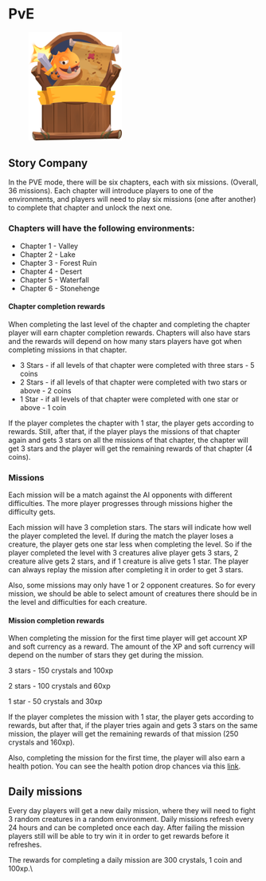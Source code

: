 # PvE

<figure><img src="../.gitbook/assets/Pve.png" alt="" width="188"><figcaption></figcaption></figure>

## Story Company

In the PVE mode, there will be six chapters, each with six missions. (Overall, 36 missions). Each chapter will introduce players to one of the environments, and players will need to play six missions (one after another) to complete that chapter and unlock the next one.

### Chapters will have the following environments:

* Chapter 1 - Valley
* Chapter 2 - Lake
* Chapter 3 - Forest Ruin
* Chapter 4 - Desert
* Chapter 5 - Waterfall
* Chapter 6 - Stonehenge

#### Chapter completion rewards

When completing the last level of the chapter and completing the chapter player will earn chapter completion rewards. Chapters will also have stars and the rewards will depend on how many stars players have got when completing missions in that chapter.

* 3 Stars - if all levels of that chapter were completed with three stars - 5 coins
* 2 Stars - if all levels of that chapter were completed with two stars or above - 2 coins
* 1 Star - if all levels of that chapter were completed with one star or above - 1 coin

If the player completes the chapter with 1 star, the player gets according to rewards. Still, after that, if the player plays the missions of that chapter again and gets 3 stars on all the missions of that chapter, the chapter will get 3 stars and the player will get the remaining rewards of that chapter (4 coins).

### Missions

Each mission will be a match against the AI opponents with different difficulties. The more player progresses through missions higher the difficulty gets.&#x20;

Each mission will have 3 completion stars. The stars will indicate how well the player completed the level. If during the match the player loses a creature, the player gets one star less when completing the level. So if the player completed the level with 3 creatures alive player gets 3 stars, 2 creature alive gets 2 stars, and if 1 creature is alive gets 1 star. The player can always replay the mission after completing it in order to get 3 stars.

Also, some missions may only have 1 or 2 opponent creatures. So for every mission, we should be able to select amount of creatures there should be in the level and difficulties for each creature.

#### Mission completion rewards

When completing the mission for the first time player will get account XP and soft currency as a reward. The amount of the XP and soft currency will depend on the number of stars they get during the mission.

3 stars - 150 crystals and 100xp

2 stars - 100 crystals and 60xp

1 star - 50 crystals and 30xp

If the player completes the mission with 1 star, the player gets according to rewards, but after that, if the player tries again and gets 3 stars on the same mission, the player will get the remaining rewards of that mission (250 crystals and 160xp).&#x20;

Also, completing the mission for the first time, the player will also earn a health potion. You can see the health potion drop chances via this [link](https://docs.google.com/spreadsheets/d/19aigeJu5Te6EpjQJS7QM7fqEP6cnmh6P-ZtIOSM9us4/edit?usp=sharing).

## Daily missions

Every day players will get a new daily mission, where they will need to fight 3 random creatures in a random environment. Daily missions refresh every 24 hours and can be completed once each day. After failing the mission players still will be able to try win it in order to get rewards before it refreshes.&#x20;

The rewards for completing a daily mission are 300 crystals, 1 coin and 100xp.\
